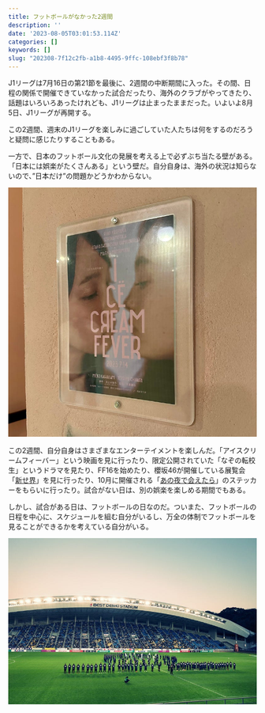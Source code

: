 ```yaml
---
title: フットボールがなかった2週間
description: ''
date: '2023-08-05T03:01:53.114Z'
categories: []
keywords: []
slug: "202308-7f12c2fb-a1b8-4495-9ffc-108ebf3f8b78"
---
```

J1リーグは7月16日の第21節を最後に、2週間の中断期間に入った。その間、日程の関係で開催できていなかった試合だったり、海外のクラブがやってきたり、話題はいろいろあったけれども、J1リーグは止まったままだった。いよいよ8月5日、J1リーグが再開する。

この2週間、週末のJ1リーグを楽しみに過ごしていた人たちは何をするのだろうと疑問に感じたりすることもある。

一方で、日本のフットボール文化の発展を考える上で必ずぶち当たる壁がある。「日本には娯楽がたくさんある」という壁だ。自分自身は、海外の状況は知らないので、”日本だけ”の問題かどうかわからない。

![](1__jK4q3iK2WgwfEroTCbpRjg.jpeg)

この2週間、自分自身はさまざまなエンターテイメントを楽しんだ。「アイスクリームフィーバー」という映画を見に行ったり、限定公開されていた「なぞの転校生」というドラマを見たり、FF16を始めたり、櫻坂46が開催している展覧会「[新せ界](https://sakurazaka-shinsekai.com)」を見に行ったり、10月に開催される「[あの夜で会えたら](https://event.1242.com/events/anoyoru2/)」のステッカーをもらいに行ったり。試合がない日は、別の娯楽を楽しめる期間でもある。

しかし、試合がある日は、フットボールの日なのだ。ついまた、フットボールの日程を中心に、スケジュールを組む自分がいるし、万全の体制でフットボールを見ることができるかを考えている自分がいる。

![](1__wk4ktNe6kNWDEf1iB2__gXQ.jpeg)